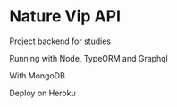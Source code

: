 # Nature Vip API

Project backend for studies

Running with Node, TypeORM and Graphql

With MongoDB

Deploy on Heroku 
